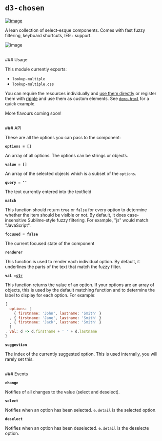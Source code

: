 # `d3-chosen`

[![image](https://img.shields.io/badge/component-vanilla-green.svg?style=flat-square)](https://github.com/pemrouz/vanilla/#vanilla)

A lean collection of select-esque components. Comes with fast fuzzy filtering, keyboard shortcuts, IE9+ support. 

![image](https://cloud.githubusercontent.com/assets/2184177/16548408/ca1bd50e-4185-11e6-9af2-e116ade2efe4.png)

<br>
### Usage

This module currently exports:

* `lookup-multiple`
* `lookup-multiple.css`

You can require the resources individually and [use them directly](https://github.com/pemrouz/vanilla/#vanilla) or register them with [ripple](https://github.com/rijs/minimal#minimal) and use them as custom elements. See [`demo.html`](https://rawgithub.com/pemrouz/d3-chosen/master/demo.html) for a quick example.

More flavours coming soon!

<br>
### API

These are all the options you can pass to the component:

**`options = []`**

An array of all options. The options can be strings or objects. 

**`value = []`**

An array of the selected objects which is a subset of the `options`.

**`query = ''`**

The text currently entered into the textfield

**`match`**

This function should return `true` or `false` for every option to determine whether the item should be visible or not. By default, it does case-insensitive Sublime-style fuzzy filtering. For example, "js" would match "JavaScript".

**`focused = false`**

The current focused state of the component

**`renderer`**

This function is used to render each individual option. By default, it underlines the parts of the text that match the fuzzy filter.

**`val =`[`str`](https://github.com/utilise/utilise#--str)**

This function returns the value of an option. If your options are an array of objects, this is used by the default matching function and to determine the label to display for each option. For example:

```js
{ 
  options: [
    { firstname: 'John', lastname: 'Smith' }
  , { firstname: 'Jane', lastname: 'Smith' }
  , { firstname: 'Jack', lastname: 'Smith' }
  ]
, val: d => d.firstname + ' ' + d.lastname
}
```

**`suggestion`**

The index of the currently suggested option. This is used internally, you will rarely set this.

<br>
### Events

**`change`**

Notifies of all changes to the value (select and deselect).

**`select`** 

Notifies when an option has been selected. `e.detail` is the selected option.

**`deselect`** 

Notifies when an option has been deselected. `e.detail` is the deselecte option.
